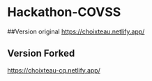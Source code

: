 # Hackathon-COVSS
##Version original
https://choixteau.netlify.app/

## Version Forked
https://choixteau-cq.netlify.app/
